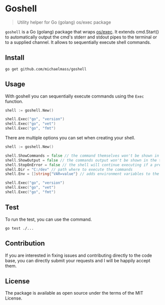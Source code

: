 # Goshell
> Utility helper for Go (golang) os/exec package

`goshell` is a Go (golang) package that wraps [os/exec](https://golang.org/pkg/os/exec/). It extends cmd.Start() to automatically output the cmd's stderr and stdout pipes to the terminal or to a supplied channel. It allows to sequentially execute shell commands.

## Install

`go get github.com/michaelmass/goshell`

## Usage

With goshell you can sequentially execute commands using the `Exec` function.

```go
shell := goshell.New()

shell.Exec("go", "version")
shell.Exec("go", "vet")
shell.Exec("go", "fmt")
```

There are multiple options you can set when creating your shell.

```go
shell := goshell.New()

shell.ShowCommands = false // the command themselves won't be shown in the terminal
shell.ShowOutput = false // the commands output won't be shown in the terminal
shell.StopOnError = false // the shell will continue executing if a previous command failed (exitcode != 0)
shell.Dir = "C:/dev" // path where to execute the commands
shell.Env = []string{"VAR=value"} // adds environment variables to the command

shell.Exec("go", "version")
shell.Exec("go", "vet")
shell.Exec("go", "fmt")
```

## Test

To run the test, you can use the command.

`go test ./...`

## Contribution

If you are interested in fixing issues and contributing directly to the code base, you can directly submit your requests and I will be happily accept them.

## License
The package is available as open source under the terms of the MIT License.
